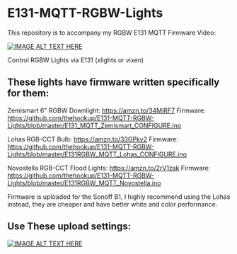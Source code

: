 # E131-MQTT-RGBW-Lights

This repository is to accompany my RGBW E131 MQTT Firmware Video:

[![IMAGE ALT TEXT HERE](https://img.youtube.com/vi/r5gju3l6AFQ/0.jpg)](https://www.youtube.com/watch?v=r5gju3l6AFQ)

Control RGBW Lights via E131 (xlights or vixen)
## These lights have firmware written specifically for them:

Zemismart 6" RGBW Downlight: https://amzn.to/34MiRF7
Firmware: https://github.com/thehookup/E131-MQTT-RGBW-Lights/blob/master/E131_MQTT_Zemismart_CONFIGURE.ino

Lohas RGB-CCT Bulb: https://amzn.to/33GPkv2
Firmware: https://github.com/thehookup/E131-MQTT-RGBW-Lights/blob/master/E131RGBW_MQTT_Lohas_CONFIGURE.ino

Novostella RGB-CCT Flood Lights: https://amzn.to/2rV1zak
Firmware: https://github.com/thehookup/E131-MQTT-RGBW-Lights/blob/master/E131RGBW_MQTT_Novostella.ino

Firmware is uploaded for the Sonoff B1, I highly recommend using the Lohas instead, they are cheaper and have better white and color performance.

## Use These upload settings:

[![IMAGE ALT TEXT HERE](https://github.com/thehookup/E131-MQTT-RGBW-Lights/blob/master/upload_settings.JPG?raw=true)](https://github.com/thehookup/E131-MQTT-RGBW-Lights/blob/master/upload_settings.JPG?raw=true)


